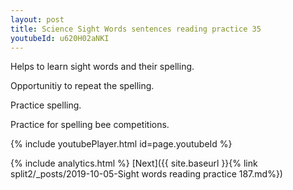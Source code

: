 ```yaml
---
layout: post
title: Science Sight Words sentences reading practice 35
youtubeId: u620H02aNKI
---
```

 
 
Helps to learn sight words and their spelling.

Opportunitiy to repeat the spelling. 

Practice spelling. 
 
Practice for spelling bee competitions. 
 
{% include youtubePlayer.html id=page.youtubeId %}
 
 
{% include analytics.html %} 
[Next]({{ site.baseurl }}{% link  split2/_posts/2019-10-05-Sight words reading practice 187.md%})
 

